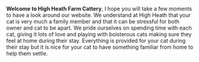 **Welcome to High Heath Farm Cattery**, I hope you will take a few moments to have a look around our website. We understand at High Heath that your cat is very much a family member and that it can be stressful for both owner and cat to be apart. We pride ourselves on spending time with each cat, giving it lots of love and playing with boisterous cats making sure they feel at home during their stay. Everything is provided for your cat during their stay but it is nice for your cat to have something familiar from home to help them settle.
